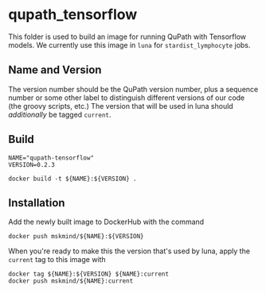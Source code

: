 qupath_tensorflow
=================

This folder is used to build an image for running QuPath with Tensorflow models.
We currently use this image in `luna` for `stardist_lymphocyte` jobs.

Name and Version
----------------
The version number should be the QuPath version number, plus a sequence
number or some other label to distinguish different versions of our code
(the groovy scripts, etc.)  The version that will be used in luna should
*additionally* be tagged `current`.

Build
-----
    NAME="qupath-tensorflow"
    VERSION=0.2.3

    docker build -t ${NAME}:${VERSION} .

Installation
------------
Add the newly built image to DockerHub with the command

    docker push mskmind/${NAME}:${VERSION}

When you're ready to make this the version that's used by luna, apply
the `current` tag to this image with

    docker tag ${NAME}:${VERSION} ${NAME}:current
    docker push mskmind/${NAME}:current


